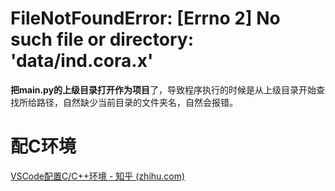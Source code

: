 # FileNotFoundError: [Errno 2] No such file or directory: 'data/ind.cora.x'

**把main.py的上级目录打开作为项目**了，导致程序执行的时候是从上级目录开始查找所给路径，自然缺少当前目录的文件夹名，自然会报错。





# 配C环境 

[VSCode配置C/C++环境 - 知乎 (zhihu.com)](https://zhuanlan.zhihu.com/p/87864677)
